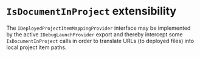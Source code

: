 # `IsDocumentInProject` extensibility

The `IDeployedProjectItemMappingProvider` interface may be implemented
by the active `IDebugLaunchProvider` export and thereby intercept some
`IsDocumentInProject` calls in order to translate URLs (to deployed files)
into local project item paths.

